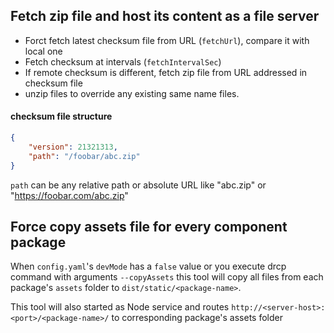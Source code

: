 ## Fetch zip file and host its content as a file server
- Forct fetch latest checksum file from URL (`fetchUrl`), compare it with local one
- Fetch checksum at intervals (`fetchIntervalSec`)
- If remote checksum is different, fetch zip file from URL addressed in checksum file
- unzip files to override any existing same name files.
#### checksum file structure
```json
{
	"version": 21321313,
	"path": "/foobar/abc.zip"
}
```
`path` can be any relative path or absolute URL like "abc.zip"  or "https://foobar.com/abc.zip"



## Force copy assets file for every component package
When `config.yaml`'s `devMode` has a `false` value or
you execute drcp command with arguments `--copyAssets`
this tool will copy all files from each package's `assets` folder to `dist/static/<package-name>`.

This tool will also started as Node service and routes `http://<server-host>:<port>/<package-name>/` to corresponding package's assets folder
